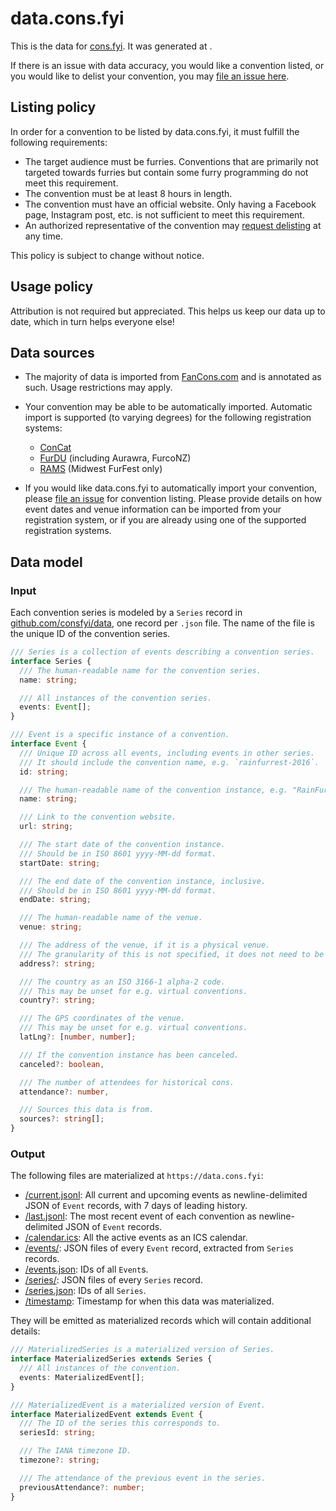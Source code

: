 # data.cons.fyi

This is the data for [cons.fyi](https://cons.fyi). It was generated at <span id="timestamp"></span><script type="module">document.getElementById('timestamp').textContent = new Date(await (await fetch('/timestamp')).text()).toString();</script>.

If there is an issue with data accuracy, you would like a convention listed, or you would like to delist your convention, you may [file an issue here](https://github.com/consfyi/data/issues/new).

## Listing policy

In order for a convention to be listed by data.cons.fyi, it must fulfill the following requirements:

- The target audience must be furries. Conventions that are primarily not targeted towards furries but contain some furry programming do not meet this requirement.
- The convention must be at least 8 hours in length.
- The convention must have an official website. Only having a Facebook page, Instagram post, etc. is not sufficient to meet this requirement.
- An authorized representative of the convention may [request delisting](https://github.com/consfyi/data/issues/new?template=edit-convention.yml&delist=true) at any time.

This policy is subject to change without notice.

## Usage policy

Attribution is not required but appreciated. This helps us keep our data up to date, which in turn helps everyone else!

## Data sources

- The majority of data is imported from [FanCons.com](https://fancons.com) and is annotated as such. Usage restrictions may apply.

- Your convention may be able to be automatically imported. Automatic import is supported (to varying degrees) for the following registration systems:
  - [ConCat](https://concat.app)
  - [FurDU](https://furdu.com.au) (including Aurawra, FurcoNZ)
  - [RAMS](https://reg.furfest.org) (Midwest FurFest only)

- If you would like data.cons.fyi to automatically import your convention, please [file an issue](https://github.com/consfyi/data/issues/new?template=add-convention.yml) for convention listing. Please provide details on how event dates and venue information can be imported from your registration system, or if you are already using one of the supported registration systems.

## Data model

### Input

Each convention series is modeled by a `Series` record in [github.com/consfyi/data](https://github.com/consfyi/data), one record per `.json` file. The name of the file is the unique ID of the convention series.

```typescript
/// Series is a collection of events describing a convention series.
interface Series {
  /// The human-readable name for the convention series.
  name: string;

  /// All instances of the convention series.
  events: Event[];
}

/// Event is a specific instance of a convention.
interface Event {
  /// Unique ID across all events, including events in other series.
  /// It should include the convention name, e.g. `rainfurrest-2016`.
  id: string;

  /// The human-readable name of the convention instance, e.g. "RainFurrest 2016".
  name: string;

  /// Link to the convention website.
  url: string;

  /// The start date of the convention instance.
  /// Should be in ISO 8601 yyyy-MM-dd format.
  startDate: string;

  /// The end date of the convention instance, inclusive.
  /// Should be in ISO 8601 yyyy-MM-dd format.
  endDate: string;

  /// The human-readable name of the venue.
  venue: string;

  /// The address of the venue, if it is a physical venue.
  /// The granularity of this is not specified, it does not need to be exact. It should include the name of the country.
  address?: string;

  /// The country as an ISO 3166-1 alpha-2 code.
  /// This may be unset for e.g. virtual conventions.
  country?: string;

  /// The GPS coordinates of the venue.
  /// This may be unset for e.g. virtual conventions.
  latLng?: [number, number];

  /// If the convention instance has been canceled.
  canceled?: boolean,

  /// The number of attendees for historical cons.
  attendance?: number,

  /// Sources this data is from.
  sources?: string[];
}
```

### Output

The following files are materialized at `https://data.cons.fyi`:
- [/current.jsonl](/current.jsonl): All current and upcoming events as newline-delimited JSON of `Event` records, with 7 days of leading history.
- [/last.jsonl](/last.jsonl): The most recent event of each convention as newline-delimited JSON of `Event` records.
- [/calendar.ics](/calendar.ics): All the active events as an ICS calendar.
- [/events/](/events/): JSON files of every `Event` record, extracted from `Series` records.
- [/events.json](/events.json): IDs of all `Event`s.
- [/series/](/series/): JSON files of every `Series` record.
- [/series.json](/series.json): IDs of all `Series`.
- [/timestamp](/timestamp): Timestamp for when this data was materialized.

They will be emitted as materialized records which will contain additional details:

```typescript
/// MaterializedSeries is a materialized version of Series.
interface MaterializedSeries extends Series {
  /// All instances of the convention.
  events: MaterializedEvent[];
}

/// MaterializedEvent is a materialized version of Event.
interface MaterializedEvent extends Event {
  /// The ID of the series this corresponds to.
  seriesId: string;

  /// The IANA timezone ID.
  timezone?: string;

  /// The attendance of the previous event in the series.
  previousAttendance?: number;
}
```
